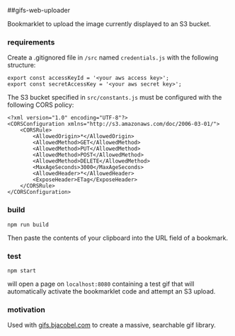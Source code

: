 ##gifs-web-uploader

Bookmarklet to upload the image currently displayed to an S3 bucket.

### requirements
Create a .gitignored file in `/src` named `credentials.js` with the following structure:

```
export const accessKeyId = '<your aws access key>';
export const secretAccessKey = '<your aws secret key>';
```

The S3 bucket specified in `src/constants.js` must be configured with the following CORS policy:

```
<?xml version="1.0" encoding="UTF-8"?>
<CORSConfiguration xmlns="http://s3.amazonaws.com/doc/2006-03-01/">
    <CORSRule>
        <AllowedOrigin>*</AllowedOrigin>
        <AllowedMethod>GET</AllowedMethod>
        <AllowedMethod>PUT</AllowedMethod>
        <AllowedMethod>POST</AllowedMethod>
        <AllowedMethod>DELETE</AllowedMethod>
        <MaxAgeSeconds>3000</MaxAgeSeconds>
        <AllowedHeader>*</AllowedHeader>
        <ExposeHeader>ETag</ExposeHeader>
    </CORSRule>
</CORSConfiguration>
```

### build
```
npm run build
```
Then paste the contents of your clipboard into the URL field of a bookmark.

### test
```
npm start
```
will open a page on `localhost:8080` containing a test gif that will automatically activate the bookmarklet code and attempt an S3 upload.

### motivation
Used with [gifs.bjacobel.com](https://gifs.bjacobel.com) to create a massive, searchable gif library.

